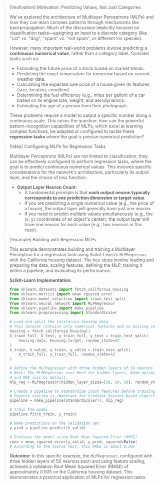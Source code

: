 > [!motivation] Motivation: Predicting Values, Not Just Categories
>
> We've explored the architecture of Multilayer Perceptrons (MLPs) and how they can learn complex patterns through mechanisms like backpropagation. Much of the discussion implicitly focused on classification tasks—assigning an input to a discrete category (like "cat" vs. "dog", "spam" vs. "not spam", or different Iris species).
>
> However, many important real-world problems involve predicting a **continuous numerical value**, rather than a category label. Consider tasks such as:
> -   Estimating the future price of a stock based on market trends.
> -   Predicting the exact temperature for tomorrow based on current weather data.
> -   Calculating the expected sale price of a house given its features (size, location, condition).
> -   Determining the fuel efficiency (e.g., miles per gallon) of a car based on its engine size, weight, and aerodynamics.
> -   Estimating the age of a person from their photograph.
>
> These problems require a model to output a specific number along a continuous scale. This raises the question: how can the powerful pattern-recognition capabilities of MLPs, which excel at learning complex functions, be adapted or configured to tackle these **regression tasks** where the goal is precise numerical prediction?

> [!idea] Configuring MLPs for Regression Tasks
>
> Multilayer Perceptrons (MLPs) are not limited to classification; they can be effectively configured to perform regression tasks, where the goal is to predict continuous numerical values. This involves specific considerations for the network's architecture, particularly its output layer, and the choice of loss function.
>
> -   **Output Layer Neuron Count**:
>     -   A fundamental principle is that **each output neuron typically corresponds to one prediction dimension or target value**.
>     -   If you are predicting a single numerical value (e.g., the price of a house), the output layer will generally have just one neuron.
>     -   If you need to predict multiple values simultaneously (e.g., the (x, y) coordinates of an object's center), the output layer will have one neuron for each value (e.g., two neurons in this case).
>

> [!example] Building with Regression MLPs
>
> This example demonstrates building and training a Multilayer Perceptron for a regression task using Scikit-Learn's `MLPRegressor` with the California housing dataset. The key steps involve loading and preparing the data, scaling features, defining the MLP, training it within a pipeline, and evaluating its performance.
>
> **Scikit-Learn Implementation:**
>
> ```python
> from sklearn.datasets import fetch_california_housing
> from sklearn.metrics import mean_squared_error
> from sklearn.model_selection import train_test_split
> from sklearn.neural_network import MLPRegressor
> from sklearn.pipeline import make_pipeline
> from sklearn.preprocessing import StandardScaler
>
> # Load and split the California housing data
> # This dataset contains only numerical features and no missing values.
> housing = fetch_california_housing()
> X_train_full, X_test, y_train_full, y_test = train_test_split(
>     housing.data, housing.target, random_state=42
> )
> X_train, X_valid, y_train, y_valid = train_test_split(
>     X_train_full, y_train_full, random_state=42
> )
>
> # Define the MLPRegressor with three hidden layers of 50 neurons each
> # Note: The MLPRegressor uses ReLU for hidden layers, Adam optimizer,
> # and MSE loss by default.
> mlp_reg = MLPRegressor(hidden_layer_sizes=[50, 50, 50], random_state=42)
>
> # Create a pipeline to standardize input features before training the MLP
> # Feature scaling is important for Gradient Descent-based algorithms.
> pipeline = make_pipeline(StandardScaler(), mlp_reg)
>
> # Train the model
> pipeline.fit(X_train, y_train)
>
> # Make predictions on the validation set
> y_pred = pipeline.predict(X_valid)
>
> # Evaluate the model using Root Mean Squared Error (RMSE)
> rmse = mean_squared_error(y_valid, y_pred, squared=False)
> # According to the source text, this RMSE is about 0.505
> ```
>
> **Outcome:**
> In this specific example, the `MLPRegressor`, configured with three hidden layers of 50 neurons each and using feature scaling, achieves a validation Root Mean Squared Error (RMSE) of approximately 0.505 on the California housing dataset. This demonstrates a practical application of MLPs for regression tasks.